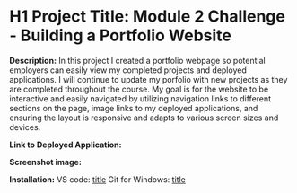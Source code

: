 # H1 **Project Title:** Module 2 Challenge - Building a Portfolio Website

**Description:** In this project I created a portfolio webpage so potential employers can easily view my completed projects and deployed applications. I will continue to update my porfolio with new projects as they are completed throughout the course. My goal is for the website to be interactive and easily navigated by utilizing navigation links to different sections on the page, image links to my deployed applications, and ensuring the layout is responsive and adapts to various screen sizes and devices. 

**Link to Deployed Application:**

**Screenshot image:** 

**Installation:** VS code: [title](https://code.visualstudio.com/download)
                  Git for Windows: [title](https://gitforwindows.org/)  
